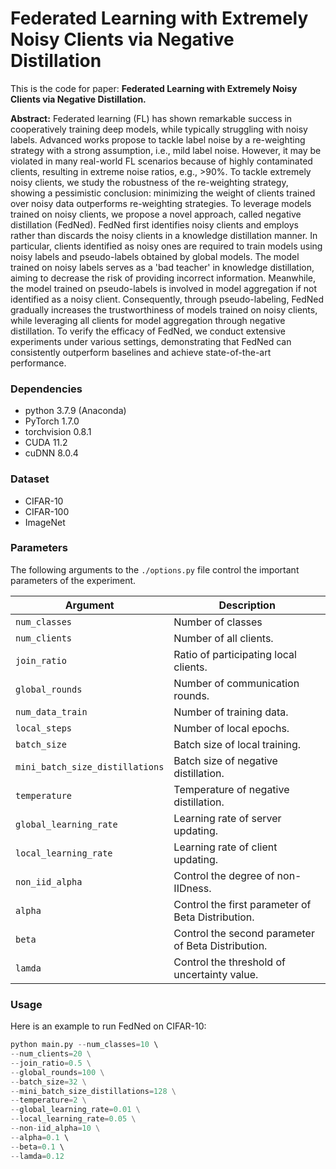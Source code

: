 # Federated Learning with Extremely Noisy Clients via Negative Distillation

This is the code for paper: **Federated Learning with Extremely Noisy Clients via Negative Distillation.**

**Abstract:** Federated learning (FL) has shown remarkable success in cooperatively training deep models, while typically struggling with noisy labels. Advanced works propose to tackle label noise by a re-weighting strategy with a strong assumption, i.e., mild label noise. However, it may be violated in many real-world FL scenarios because of highly contaminated clients, resulting in extreme noise ratios, e.g., $>$90%. To tackle extremely noisy clients, we study the robustness of the re-weighting strategy, showing a pessimistic conclusion: minimizing the weight of clients trained over noisy data outperforms re-weighting strategies. To leverage models trained on noisy clients, we propose a novel approach, called negative distillation (FedNed). FedNed first identifies noisy clients and employs rather than discards the noisy clients in a knowledge distillation manner. In particular, clients identified as noisy ones are required to train models using noisy labels and pseudo-labels obtained by global models. The model trained on noisy labels serves as a 'bad teacher' in knowledge distillation, aiming to decrease the risk of providing incorrect information. Meanwhile, the model trained on pseudo-labels is involved in model aggregation if not identified as a noisy client. Consequently, through pseudo-labeling, FedNed gradually increases the trustworthiness of models trained on noisy clients, while leveraging all clients for model aggregation through negative distillation. To verify the efficacy of FedNed, we conduct extensive experiments under various settings, demonstrating that FedNed can consistently outperform baselines and achieve state-of-the-art performance.



### Dependencies

- python 3.7.9 (Anaconda)
- PyTorch 1.7.0
- torchvision 0.8.1
- CUDA 11.2
- cuDNN 8.0.4



### Dataset

- CIFAR-10
- CIFAR-100
- ImageNet



### Parameters

The following arguments to the `./options.py` file control the important parameters of the experiment.

| Argument                        | Description                                         |
| ------------------------------- | --------------------------------------------------- |
| `num_classes`                   | Number of classes                                   |
| `num_clients`                   | Number of all clients.                              |
| `join_ratio`                    | Ratio of participating local clients.               |
| `global_rounds`                 | Number of communication rounds.                     |
| `num_data_train`                | Number of training data.                            |
| `local_steps`                   | Number of local epochs.                             |
| `batch_size`                    | Batch size of local training.                       |
| `mini_batch_size_distillations` | Batch size of negative distillation.                |
| `temperature`                   | Temperature of negative distillation.               |
| `global_learning_rate`          | Learning rate of server updating.                   |
| `local_learning_rate`           | Learning rate of client updating.                   |
| `non_iid_alpha`                 | Control the degree of non-IIDness.                  |
| `alpha`                         | Control the first parameter of Beta Distribution.   |
| `beta`                          | Control the second  parameter of Beta Distribution. |
| `lamda`                         | Control the threshold of uncertainty value.         |



### Usage

Here is an example to run FedNed on CIFAR-10:

```python
python main.py --num_classes=10 \ 
--num_clients=20 \
--join_ratio=0.5 \
--global_rounds=100 \
--batch_size=32 \
--mini_batch_size_distillations=128 \
--temperature=2 \
--global_learning_rate=0.01 \
--local_learning_rate=0.05 \
--non-iid_alpha=10 \
--alpha=0.1 \ 
--beta=0.1 \ 
--lamda=0.12
```



